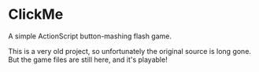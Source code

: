 ClickMe
=======

A simple ActionScript button-mashing flash game.

This is a very old project, so unfortunately the original source is long gone. But the game files are still here, and it's playable!

